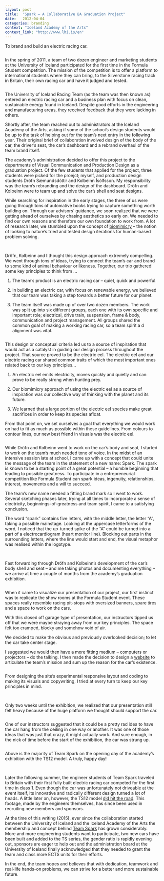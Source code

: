 ```yaml
---
layout: post
title:  "Spark – A Collaborative BA Graduation Project"
date:   2012-04-04
categories: branding
context: "Iceland Academy of the Arts"
context_link: "http://www.lhi.is/en"
---
```


To brand and build an electric racing car.

<img src="https://dl.dropboxusercontent.com/s/llika8zmca7ic69/spark-cover.jpg?dl=0" alt="">

In the spring of 2011, a team of two dozen engineer and marketing students at the University of Iceland participated for the first time in the Formula Student competition. The mission of the competition is to offer a platform to international students where they can bring, to the Silverstone racing track in Britain, their own racing car and have it judged and tested.

<img src="https://dl.dropboxusercontent.com/s/ptu7k1zdx0nl8cr/lastyearwithprice_edit_smaller_1.jpg?dl=0" alt="">

The University of Iceland Racing Team (as the team was then known as) entered an electric racing car and a business plan with focus on clean, sustainable energy found in Iceland. Despite good efforts in the engineering and manufacturing areas, they received feedback that they were lacking in others.

Shortly after, the team reached out to administrators at the Iceland Academy of the Arts, asking if some of the school’s design students would be up to the task of helping out for the team’s next entry in the following year. Their original brief of collaboration involved design of the body of the car, the driver’s seat, the car’s dashboard and a rebrand overhaul of the team brand itself.

The academy’s administration decided to offer this project to the departments of Visual Communication and Production Design as a graduation project. Of the few students that applied for the project, three students were picked for the proejct; myself, and production design students Dröfn Sæmundsdóttir and Kolbeinn Ísólfsson. My responsibility was the team’s rebranding and the design of the dashboard. Dröfn and Kolbeinn were to team up and solve the car’s shell and seat designs.

While searching for inspiration in the early stages, the three of us were going through tons of automative books trying to capture something worth building on. Through our advisors’ guidance, we soon realized that we were getting ahead of ourselves by chasing aesthetics so early on. We needed to find our own reasons and therefore our own foundation to work from. A lot of research later, we stumbled upon the concept of [biomimicry](https://www.biomimicry.org/) – the notion of looking to nature’s tried and tested design iterations for human-based problem solving.

<img src="https://dl.dropboxusercontent.com/s/e2blv50k5lhih8g/geithafrar_2.jpg?dl=0" alt="">

<img src="https://dl.dropboxusercontent.com/s/y398ob8s1tf08gl/hophegdundyra_doggies.jpg?dl=0" alt="">

<img src="https://dl.dropboxusercontent.com/s/q07hspeeq28qv7t/skotur.jpg?dl=0" alt="">

Dröfn, Kolbeinn and I thought this design approach extremely compelling. We went through tons of ideas, trying to connect the team’s car and brand to some kind of animal behaviour or likeness. Together, our trio gathered some key principles to think from …

1. The team’s product is an electric racing car – quiet, quick and powerful. 

2. In building an electric car, with focus on renewable energy, we believed that our team was taking a step towards a better future for our planet.

3. The team itself was made up of over two dozen members. The work was split up into six different groups, each one with its own specific and important role; electrical, drive train, suspension, frame & body, communication and project management. All groups shared the common goal of making a working racing car, so a team spirit a d alignment was vital.

<img src="https://dl.dropboxusercontent.com/s/eemlp22kt94i4og/alar_yfirlit-lores.jpg?dl=0" alt="">

This design or conceptual criteria led us to a source of inspiration that would act as a catalyst in guiding our design process throughout the project. That source proved to be the electric eel. The electric eel and our electric racing car shared common traits of which the most important ones related back to our key principles…

1. An electric eel emits electricity, moves quickly and quietly and can prove to be really strong when hunting prey.

2. Our biomimicry approach of using the electric eel as a source of inspiration was our collective way of thinking with the planet and its future.

3. We learned that a large portion of the electric eel species make great sacrifices in order to keep its species afloat.

From that point on, we set ourselves a goal that everything we would work on had to fit as much as possible within these guidelines. From colours to contour lines, our new best friend in visuals was the electric eel.

<img src="https://dl.dropboxusercontent.com/s/e5getmet7oovu94/wordprocess-lores.jpg?dl=0" alt="">

While Dröfn and Kolbeinn went to work on the car’s body and seat, I started to work on the team’s much needed tone of voice. In the midst of an intensive session late at school, I came up with a concept that could unite the message of the team in the statement of a new name: Spark. The spark is known to be a starting point of a great potential – a humble beginning that leading to possible greatness. To participate in a entrepreneurial competition like Formula Student can spark ideas, ingenuity, relationships, interest, movements and a will to succeed. 
<img src="https://dl.dropboxusercontent.com/s/2e8g8l4bek7urv8/logo_skissur_1-lores.jpg?dl=0" alt="">

The team’s new name needed a fitting brand mark so I went to work. Several sketching phases later, trying at all times to incorporate a sense of electricity, beginnings-of-greatness and team spirit, I came to a satisfying conclusion.

The word “spark” contains five letters, with the middle letter, the letter “A”, taking a possible mainstage. Looking at the uppercase letterforms of the word, I noticed that the up-turned spike of the “A” could be turned into a part of a electrocardiogram (heart monitor line). Blocking out parts in the surrounding letters, where the line would start and end, the visual metaphor was realised within the logotype. 

<img src="https://dl.dropboxusercontent.com/s/nhmznylumm6mxh0/spark_logo_vector-lores-01.jpg?dl=0" alt="">

<img src="https://dl.dropboxusercontent.com/s/gr26zlrip147yyw/litapalettaskissur-lores.jpg?dl=0" alt="">

<img src="https://dl.dropboxusercontent.com/s/hsz6h7wpnhrao9s/process-communication-claymodel2-lores.jpg?dl=0" alt="">

<img src="https://dl.dropboxusercontent.com/s/l1tquyxovsbyfz4/process-communication-shelldraw1-lores.jpg?dl=0" alt="">

<img src="https://dl.dropboxusercontent.com/s/qk5uzxb6lxnc7ls/process-communication-shellpart-lores.jpg?dl=0" alt="">

<img src="https://dl.dropboxusercontent.com/s/o3m65ybq5p15sok/process-communication-shellpart4-lores.jpg?dl=0" alt="">

<img src="https://dl.dropboxusercontent.com/s/b6adcluzj1f7y86/process-communication-shellpart6-lores.jpg?dl=0" alt="">

<img src="https://dl.dropboxusercontent.com/s/ndtfewicd9id74j/maelabord-tomt-lores-1.jpg?dl=0" alt="">

Fast forwarding through Dröfn and Kolbeinn’s development of the car’s body shell and seat – and me taking photos and documenting everything – we arrive at time a couple of months from the academy’s graduation exhibition.

<img src="https://dl.dropboxusercontent.com/s/04fmg9nqu73ta1y/formulastudentshowroom-lores-1.jpg?dl=0" alt="">

When it came to visualize our presentation of our project, our first instinct was to replicate the show rooms at the Formula Student event. These spaces really resemble racing pit-stops with oversized banners, spare tires and a space to work on the cars.

With this closed off garage type of presentation, our instructors tipped us off that we were maybe straying away from our key principles. The space felt too cramped, blocky and somehow void of air.

We decided to make the obvious and previously overlooked decision; to let the car take center stage.

I suggested we would then have a more fitting medium – computers or projectors – do the talking. I then made the decision to design a [website](http://www.egillrunar.com/spark/) to articulate the team’s mission and sum up the reason for the car’s existence.

<img src="https://dl.dropboxusercontent.com/s/epfj2sq22dztl0i/spark_homesplash-lores.jpg?dl=0" alt="">

From designing the site’s experimental responsive layout and coding to making its visuals and copywriting, I tried at every turn to keep our key principles in mind.

<img src="https://dl.dropboxusercontent.com/s/qqityty3ujms79m/cover-about-skissa-lores.jpg?dl=0" alt="">

<img src="https://dl.dropboxusercontent.com/s/2o912sf0ih4ljhx/cover-about-actual_edit-lores.jpg?dl=0" alt="">

<img src="https://dl.dropboxusercontent.com/s/05bcb4ierolpk2a/cover-pm-skissa-lores-1.jpg?dl=0" alt="">

<img src="https://dl.dropboxusercontent.com/s/7wyfmes0mlkku9b/cover-pm-actual_edit-lores.jpg?dl=0" alt="">

Only two weeks until the exhibition, we realized that our presentation still felt heavy because of the huge platform we thought should support the car.

<img src="https://dl.dropboxusercontent.com/s/72tm5fbzgxpezd8/showroom-vorpunonnurhugm-lores.jpg?dl=0" alt="">

One of our instructors suggested that it could be a pretty rad idea to have the car hang from the ceiling in one way or another.
It was one of those ideas that was just that crazy, it might actually work. And sure enough, in the nick of time before the start of the exhibition, the car was strung up.

<img src="https://dl.dropboxusercontent.com/s/a6x78klopzoz9iv/hafnarhus-opnunardagur-lores-1.jpg?dl=0" alt="">

Above is the majority of Team Spark on the opening day of the academy’s exhibition with the TS12 model. A truly, happy day!

<img src="https://dl.dropboxusercontent.com/s/73cwm7qd3xl2eof/syningbilltolvur-lores.jpg?dl=0" alt="">

<img src="https://dl.dropboxusercontent.com/s/5z4v833463bqqxp/spark_merkingplotu_1-lores.jpg?dl=0" alt="">

Later the following summer, the engineer students of Team Spark traveled to Britain with their first fully built electric racing car competed for the first time in class 1. Even though the car was unfortunately not driveable at the event itself, its innovative and radically different design turned a lot of heads. A little later on, however, the TS12 model [did hit the road](https://vimeo.com/75756860). This footage, made by the engineers themselves, has since been used in recruiting new members and sponsors.

At the time of this writing (2015), ever since the collaboration started between the University of Iceland and the Iceland Academy of the Arts the membership and concept behind [Team Spark](https://www.facebook.com/TeamSparkEngineering/) has grown considerably. More and more engineering students want to participate, two new cars have been built and added to the TS series, the gender ratio is rapidly evening out, sponsors are eager to help out and the administration board at the University of Iceland finally acknowledged that they needed to grant the team and class more ECTS units for their efforts.

In the end, the team hopes and believes that with dedication, teamwork and real-life hands-on problems, we can strive for a better and more sustainable future.